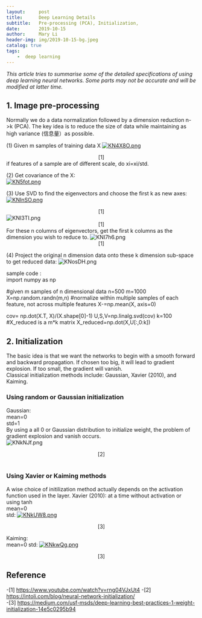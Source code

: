 ```yaml
---
layout:     post
title:      Deep Learning Details
subtitle:   Pre-processing (PCA), Initialization,
date:       2019-10-15
author:     Mary Li
header-img: img/2019-10-15-bg.jpeg
catalog: true
tags: 
    -  deep learning
---
```

_This article tries to summarise some of the detailed specifications of using deep learning neural networks. Some parts may not be accurate and will be modified 
at latter time._

## 1. Image pre-processing
Normally we do a data normalization followed by a dimension reduction n->k (PCA). 
The key idea is to reduce the size of data while maintaining as high variance (信息量）as possible. <br>

(1) Given m samples of training data X
[![KN4X8O.png](https://s2.ax1x.com/2019/10/24/KN4X8O.png)](https://imgchr.com/i/KN4X8O) <center> [1] </center>
if features of a sample are of different scale, do xi=xi/std. <br>

(2) Get covariance of the X: <br>
[![KN5fot.png](https://s2.ax1x.com/2019/10/24/KN5fot.png)](https://imgchr.com/i/KN5fot) 

(3) Use SVD to find the eigenvectors and choose the first k as new axes: <br> 
[![KNInSO.png](https://s2.ax1x.com/2019/10/24/KNInSO.png)](https://imgchr.com/i/KNInSO) <center> [1] </center>
![KNI3TI.png](https://s2.ax1x.com/2019/10/24/KNI3TI.png) <center> [1] </center>
For these n columns of eigenvectors, get the first k columns as the dimension you wish to reduce to. 
![KNI7h6.png](https://s2.ax1x.com/2019/10/24/KNI7h6.png) <center> [1] </center>

(4) Project the original n dimension data onto these k dimension sub-space to get reduced data:
![KNosDH.png](https://s2.ax1x.com/2019/10/24/KNosDH.png)


sample code : <br>
import numpy as np

#given m samples of n dimensional data
n=500
m=1000
X=np.random.randn(m,n)
#normalize within multiple samples of each feature, not across multiple features
X-=np.mean(X, axis=0)

cov= np.dot(X.T, X)/(X.shape[0]-1)
U,S,V=np.linalg.svd(cov)
k=100
#X_reduced is a m*k matrix
X_reduced=np.dot(X,U[:,0:k])


## 2. Initialization
The basic idea is that we want the networks to begin with a smooth forward and backward propagation. If chosen too big, it will lead to gradient explosion. 
If too small, the gradient will vanish. <br>
Classical initialization methods include: Gaussian, Xavier (2010), and Kaiming. <br>

### Using random or Gaussian initialization
Gaussian: <br>
          mean=0 <br>
          std=1 <br>
By using a all 0 or Gaussian distribution to initialize weight, the problem of gradient explosion and vanish occurs. <br>
![KNkNJf.png](https://s2.ax1x.com/2019/10/24/KNkNJf.png) <center> [2] </center><br>

### Using Xavier or Kaiming methods
 A wise choice of initilization method actually depends on the activation function used in the layer.
 Xavier (2010): at a time without activation or using tanh <br>
                mean=0 <br>
                std: [![KNkUW8.png](https://s2.ax1x.com/2019/10/24/KNkUW8.png)](https://imgchr.com/i/KNkUW8) <center> [3] </center>
                  
 Kaiming: <br>
          mean=0
          std: [![KNkwQg.png](https://s2.ax1x.com/2019/10/24/KNkwQg.png)](https://imgchr.com/i/KNkwQg) <center> [3] </center>
  
 

## Reference
-[1] https://www.youtube.com/watch?v=rng04VJxUt4
-[2] https://intoli.com/blog/neural-network-initialization/ <br>
-[3] https://medium.com/usf-msds/deep-learning-best-practices-1-weight-initialization-14e5c0295b94

          
          